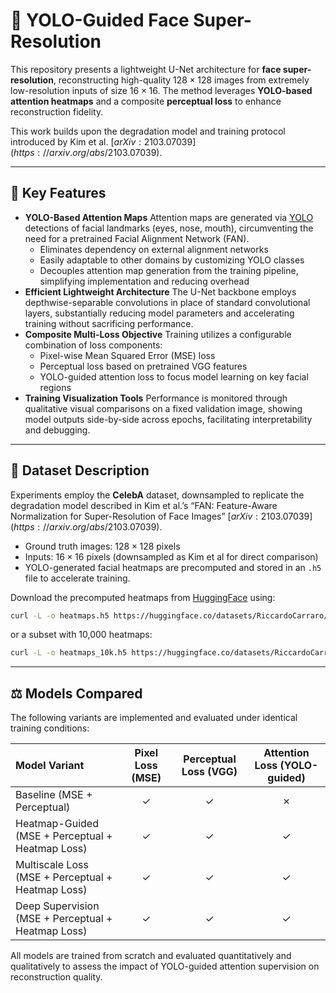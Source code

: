 # 🧠 YOLO-Guided Face Super-Resolution

This repository presents a lightweight U-Net architecture for **face super-resolution**, reconstructing high-quality $128 \times 128$ images from extremely low-resolution inputs of size $16 \times 16$. The method leverages **YOLO-based attention heatmaps** and a composite **perceptual loss** to enhance reconstruction fidelity.

This work builds upon the degradation model and training protocol introduced by Kim et al. $[arXiv:2103.07039](https://arxiv.org/abs/2103.07039)$.

***

## 🚀 Key Features

- **YOLO-Based Attention Maps**
Attention maps are generated via [YOLO](https://github.com/WongKinYiu/yolov7) detections of facial landmarks (eyes, nose, mouth), circumventing the need for a pretrained Facial Alignment Network (FAN).
    - Eliminates dependency on external alignment networks
    - Easily adaptable to other domains by customizing YOLO classes
    - Decouples attention map generation from the training pipeline, simplifying implementation and reducing overhead
- **Efficient Lightweight Architecture**
The U-Net backbone employs depthwise-separable convolutions in place of standard convolutional layers, substantially reducing model parameters and accelerating training without sacrificing performance.
- **Composite Multi-Loss Objective**
Training utilizes a configurable combination of loss components:
    - Pixel-wise Mean Squared Error (MSE) loss
    - Perceptual loss based on pretrained VGG features
    - YOLO-guided attention loss to focus model learning on key facial regions
- **Training Visualization Tools**
Performance is monitored through qualitative visual comparisons on a fixed validation image, showing model outputs side-by-side across epochs, facilitating interpretability and debugging.

***

## 📂 Dataset Description

Experiments employ the **CelebA** dataset, downsampled to replicate the degradation model described in Kim et al.’s “FAN: Feature-Aware Normalization for Super-Resolution of Face Images” $[arXiv:2103.07039](https://arxiv.org/abs/2103.07039)$.

- Ground truth images: $128 \times 128$ pixels
- Inputs: $16 \times 16$ pixels (downsampled as Kim et al for direct comparison)
- YOLO-generated facial heatmaps are precomputed and stored in an `.h5` file to accelerate training.

Download the precomputed heatmaps from [HuggingFace](https://huggingface.co/datasets/RiccardoCarraro/heatmaps) using:

```bash
curl -L -o heatmaps.h5 https://huggingface.co/datasets/RiccardoCarraro/heatmaps/resolve/main/heatmaps_30k.h5
```

or a subset with 10,000 heatmaps:

```bash
curl -L -o heatmaps_10k.h5 https://huggingface.co/datasets/RiccardoCarraro/heatmaps/resolve/main/heatmaps_10k.h5
```


***

## ⚖️ Models Compared

The following variants are implemented and evaluated under identical training conditions:


| Model Variant | Pixel Loss (MSE) | Perceptual Loss (VGG) | Attention Loss (YOLO-guided) |
| :-- | :--: | :--: | :--: |
| Baseline (MSE + Perceptual) | ✓ | ✓ | ✗ |
| Heatmap-Guided (MSE + Perceptual + Heatmap Loss) | ✓ | ✓ | ✓ |
| Multiscale Loss (MSE + Perceptual + Heatmap Loss) | ✓ | ✓ | ✓ |
| Deep Supervision (MSE + Perceptual + Heatmap Loss) | ✓ | ✓ | ✓ |

All models are trained from scratch and evaluated quantitatively and qualitatively to assess the impact of YOLO-guided attention supervision on reconstruction quality.
